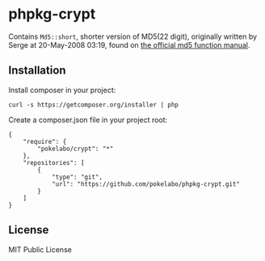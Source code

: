 phpkg-crypt
==========

Contains `Md5::short`, shorter version of MD5(22 digit), originally written by Serge at 20-May-2008 03:19, found on [the official md5 function manual][].

[the official md5 function manual]: http://php.net/md5

Installation
------------

Install composer in your project:

    curl -s https://getcomposer.org/installer | php

Create a composer.json file in your project root:

    {
        "require": {
            "pokelabo/crypt": "*"
        },
        "repositories": [
            {
                "type": "git",
                "url": "https://github.com/pokelabo/phpkg-crypt.git"
            }
        ]
    }

License
-------

MIT Public License
